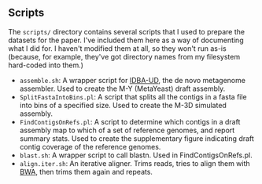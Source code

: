 ## Scripts

The `scripts/` directory contains several scripts that I used to prepare the datasets for the paper.  I've included them here as a way of documenting what I did for.  I haven't modified them at all, so they won't run as-is (because, for example, they've got directory names from my filesystem hard-coded into them.)

- `assemble.sh`: A wrapper script for [IDBA-UD](http://i.cs.hku.hk/~alse/hkubrg/projects/idba_ud/index.html), the de novo metagenome assembler.  Used to create the M-Y (MetaYeast) draft assembly.
- `SplitFastaIntoBins.pl`: A script that splits all the contigs in a fasta file into bins of a specified size.  Used to create the M-3D simulated assembly.
- `FindContigsOnRefs.pl`: A script to determine which contigs in a draft assembly map to which of a set of reference genomes, and report summary stats.  Used to create the supplementary figure indicating draft contig coverage of the reference genomes.
- `blast.sh`: A wrapper script to call blastn.  Used in FindContigsOnRefs.pl.
- `align.iter.sh`: An iterative aligner.  Trims reads, tries to align them with [BWA](http://bio-bwa.sourceforge.net/), then trims them again and repeats.
